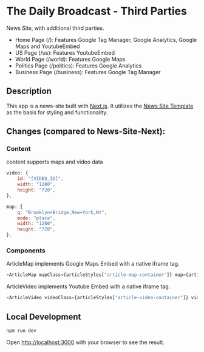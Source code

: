 # The Daily Broadcast - Third Parties

News Site, with additional third parties.

- Home Page (/): Features Google Tag Manager, Google Analytics, Google Maps and YoutubeEmbed
- US Page (/us): Features YoutubeEmbed
- World Page (/world): Features Google Maps
- Politics Page (/politics): Features Google Analytics
- Business Page (/business): Features Google Tag Manager

## Description

This app is a news-site built with [Next.js](https://nextjs.org/). It utilizes the [News Site Template](https://github.com/flashdesignory/news-site-template) as the basis for styling and functionality.

## Changes (compared to News-Site-Next):

### Content

content supports maps and video data

```JavaScript
video: {
    id: "[VIDEO_ID]",
    width: "1280",
    height: "720",
},
```

```JavaScript
map: {
    q: "Brooklyn+Bridge,New+York,NY",
    mode: "place",
    width: "1280",
    height: "720",
},
```

### Components

ArticleMap implements Google Maps Embed with a native iframe tag.

```JavaScript
<ArticleMap mapClass={articleStyles["article-map-container"]} map={article.map} meta={article.meta} />
```

ArticleVideo implements Youtube Embed with a native iframe tag.
```JavaScript
<ArticleVideo videoClass={articleStyles["article-video-container"]} video={article.video} meta={article.meta} />
```

## Local Development

```bash
npm run dev
```

Open [http://localhost:3000](http://localhost:3000) with your browser to see the result.